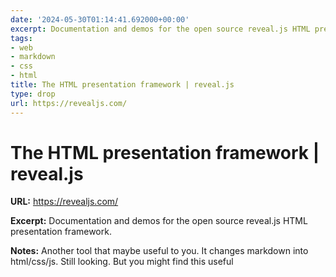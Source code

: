 ```yaml
---
date: '2024-05-30T01:14:41.692000+00:00'
excerpt: Documentation and demos for the open source reveal.js HTML presentation framework.
tags:
- web
- markdown
- css
- html
title: The HTML presentation framework | reveal.js
type: drop
url: https://revealjs.com/
---
```


# The HTML presentation framework | reveal.js

**URL:** https://revealjs.com/

**Excerpt:** Documentation and demos for the open source reveal.js HTML presentation framework.

**Notes:**
Another tool that maybe useful to you. It changes markdown into html/css/js. Still looking. But you might find this useful
